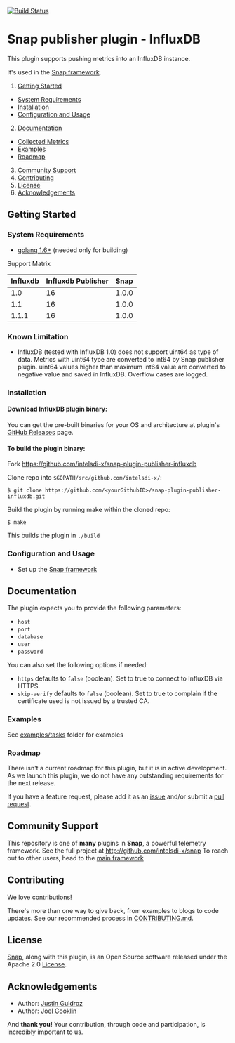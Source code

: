 [![Build Status](https://travis-ci.org/intelsdi-x/snap-plugin-publisher-influxdb.svg?branch=master)](https://travis-ci.org/intelsdi-x/snap-plugin-publisher-influxdb)

# Snap publisher plugin - InfluxDB

This plugin supports pushing metrics into an InfluxDB instance.

It's used in the [Snap framework](http://github.com/intelsdi-x/snap).

1. [Getting Started](#getting-started)
  * [System Requirements](#system-requirements)
  * [Installation](#installation)
  * [Configuration and Usage](#configuration-and-usage)
2. [Documentation](#documentation)
  * [Collected Metrics](#collected-metrics)
  * [Examples](#examples)
  * [Roadmap](#roadmap)
3. [Community Support](#community-support)
4. [Contributing](#contributing)
5. [License](#license)
6. [Acknowledgements](#acknowledgements)

## Getting Started

### System Requirements

* [golang 1.6+](https://golang.org/dl/) (needed only for building)

Support Matrix

Influxdb | Influxdb Publisher | Snap
-----|-----|-----
1.0 | 16 | 1.0.0
1.1 | 16 | 1.0.0
1.1.1 | 16 | 1.0.0

### Known Limitation

* InfluxDB (tested with InfluxDB 1.0) does not support uint64 as type of data. Metrics with uint64 type are converted to int64 by Snap publisher plugin. uint64 values higher than maximum int64 value are converted to negative value and saved in InfluxDB. Overflow cases are logged.

### Installation

#### Download InfluxDB plugin binary:
You can get the pre-built binaries for your OS and architecture at plugin's [GitHub Releases](https://github.com/intelsdi-x/snap-plugin-publisher-influxdb/releases) page.

#### To build the plugin binary:
Fork https://github.com/intelsdi-x/snap-plugin-publisher-influxdb

Clone repo into `$GOPATH/src/github.com/intelsdi-x/`:

```
$ git clone https://github.com/<yourGithubID>/snap-plugin-publisher-influxdb.git
```

Build the plugin by running make within the cloned repo:
```
$ make
```
This builds the plugin in `./build`

### Configuration and Usage
* Set up the [Snap framework](https://github.com/intelsdi-x/snap/blob/master/README.md#getting-started)

## Documentation

The plugin expects you to provide the following parameters:
 - `host`
 - `port`
 - `database`
 - `user`
 - `password`

You can also set the following options if needed:
 - `https` defaults to `false` (boolean). Set to true to connect to InfluxDB via HTTPS.
 - `skip-verify` defaults to `false` (boolean). Set to true to complain if the certificate used is not issued by a trusted CA.

### Examples

See [examples/tasks](https://github.com/intelsdi-x/snap-plugin-publisher-influxdb/tree/master/examples/tasks) folder for examples


### Roadmap

There isn't a current roadmap for this plugin, but it is in active development. As we launch this plugin, we do not have any outstanding requirements for the next release.

If you have a feature request, please add it as an [issue](https://github.com/intelsdi-x/snap-plugin-publisher-influxdb/issues/new) and/or submit a [pull request](https://github.com/intelsdi-x/snap-plugin-publisher-influxdb/pulls).

## Community Support
This repository is one of **many** plugins in **Snap**, a powerful telemetry framework. See the full project at http://github.com/intelsdi-x/snap To reach out to other users, head to the [main framework](https://github.com/intelsdi-x/snap#community-support)

## Contributing
We love contributions! 

There's more than one way to give back, from examples to blogs to code updates. See our recommended process in [CONTRIBUTING.md](CONTRIBUTING.md).

## License
[Snap](http://github.com/intelsdi-x/snap), along with this plugin, is an Open Source software released under the Apache 2.0 [License](LICENSE).

## Acknowledgements
* Author: [Justin Guidroz](https://github.com/geauxvirtual)
* Author: [Joel Cooklin](https://github.com/jcooklin)

And **thank you!** Your contribution, through code and participation, is incredibly important to us.
